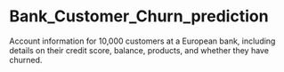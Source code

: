 # Bank_Customer_Churn_prediction
Account information for 10,000 customers at a European bank, including details on their credit score, balance, products, and whether they have churned.
